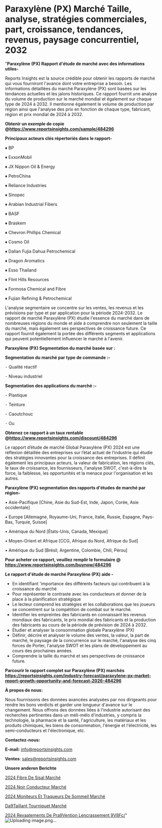 # Paraxylène (PX) Marché Taille, analyse, stratégies commerciales, part, croissance, tendances, revenus, paysage concurrentiel, 2032

"<strong>Paraxylène (PX) Rapport d'étude de marché avec des informations utiles-</strong>

Reports Insights est la source crédible pour obtenir les rapports de marché qui vous fourniront l'avance dont votre entreprise a besoin. Les informations détaillées du marché Paraxylène (PX) sont basées sur les tendances actuelles et les jalons historiques. Ce rapport fournit une analyse du volume de production sur le marché mondial et également sur chaque type de 2024 à 2032. Il mentionne également le volume de production par région ainsi que l'analyse des prix en fonction de chaque type, fabricant, région et prix mondial de 2024 à 2032.

<strong><b>Obtenir un exemple de copie @</b></strong><a href=https://www.reportsinsights.com/sample/484296><strong><b>https://www.reportsinsights.com/sample/484296</b></strong></a>

<b>Principaux acteurs clés répertoriés dans le rapport-</b>

<b> </b>♦ BP

♦ ExxonMobil

♦ JX Nippon Oil & Energy

♦ PetroChina

♦ Reliance Industries

♦ Sinopec

♦ Arabian Industrial Fibers

♦ BASF

♦ Braskem

♦ Chevron Phillips Chemical

♦ Cosmo Oil

♦ Dalian Fujia Dahua Petrochemical

♦ Dragon Aromatics

♦ Esso Thailand

♦ Flint Hills Resources

♦ Formosa Chemical and Fibre

♦ Fujian Refining & Petrochemical

L'analyse segmentaire se concentre sur les ventes, les revenus et les prévisions par type et par application pour la période 2024-2032. Le rapport de marché Paraxylène (PX) étudie l'essence du marché dans de nombreuses régions du monde et aide à comprendre non seulement la taille du marché, mais également ses perspectives de croissance future. Ce rapport fournit également la portée des différents segments et applications qui peuvent potentiellement influencer le marché à l'avenir.

<strong>Paraxylène (PX) Segmentation du marché basée sur :</strong>

<strong>Segmentation du marché par type de commande :-</strong>

⁃ Qualité réactif

⁃ Niveau industriel

<strong>Segmentation des applications du marché :-</strong>

⁃ Plastique

⁃ Teinture

⁃ Caoutchouc

⁃ Ou

<strong><b>Obtenez ce rapport à un taux rentable @</b></strong><a href=https://www.reportsinsights.com/discount/484296><strong><b>https://www.reportsinsights.com/discount/484296</b></strong></a>

Le rapport d’étude de marché Global Paraxylène (PX) 2024 est une réflexion détaillée des entreprises sur l’état actuel de l’industrie qui étudie des stratégies innovantes pour la croissance des entreprises. Il définit également les principaux acteurs, la valeur de fabrication, les régions clés, le taux de croissance, les fournisseurs, l'analyse SWOT, c'est-à-dire la force, la faiblesse, les opportunités et la menace pour l'organisation et les autres.

<strong>Paraxylène (PX) segmentation des rapports d'études de marché par région-</strong>

• Asie-Pacifique [Chine, Asie du Sud-Est, Inde, Japon, Corée, Asie occidentale]

• Europe [Allemagne, Royaume-Uni, France, Italie, Russie, Espagne, Pays-Bas, Turquie, Suisse]

• Amérique du Nord [États-Unis, Canada, Mexique]

• Moyen-Orient et Afrique [CCG, Afrique du Nord, Afrique du Sud]

• Amérique du Sud [Brésil, Argentine, Colombie, Chili, Pérou]

<strong>Pour acheter ce rapport, veuillez remplir le formulaire @   <a href=https://www.reportsinsights.com/buynow/484296>https://www.reportsinsights.com/buynow/484296</a></strong>

<strong>Le rapport d'étude de marché Paraxylène (PX) aide -</strong>
<ul>
  <li>En identifiant 'importance des différents facteurs qui contribuent à la croissance du marché</li>
  <li>Pour représenter le contraste avec les conducteurs et donner de la place à la planification stratégique</li>
  <li>Le lecteur comprend les stratégies et les collaborations que les joueurs se concentrent sur la compétition de combat sur le marché.</li>
  <li>Identifier les empreintes des fabricants en connaissant les revenus mondiaux des fabricants, le prix mondial des fabricants et la production des fabricants au cours de la période de prévision de 2024 à 2032.</li>
  <li>Étudier et analyser la consommation globale Paraxylène (PX)</li>
  <li>Définir, décrire et analyser le volume des ventes, la valeur, la part de marché, le paysage de la concurrence sur le marché, l'analyse des cinq forces de Porter, l'analyse SWOT et les plans de développement au cours des prochaines années.</li>
  <li>Comprendre la taille du marché et ses perspectives de croissance future.</li>
</ul>

<strong>Parcourir le rapport complet sur Paraxylène (PX) marchés <a href=https://reportsinsights.com/industry-forecast/paraxylene-px-market-report-growth-opportunity-and-forecast-2026-484296>https://reportsinsights.com/industry-forecast/paraxylene-px-market-report-growth-opportunity-and-forecast-2026-484296</a></strong>

<strong>À propos de nous:</strong>

Nous fournissons des données avancées analysées par nos dirigeants pour rendre les bons verdicts et garder une longueur d'avance sur le changement. Nous offrons des données liées à l'industrie autorisant des recherches pertinentes dans un méli-mélo d'industries, y compris la technologie, la pharmacie et la santé, l'agriculture, les matériaux et les produits chimiques, les biens de consommation, l'énergie et l'électricité, les semi-conducteurs et l'électronique, etc.

<strong>Contactez-nous:</strong>

<strong>E-mail:</strong> <a href=mailto:info@reportsinsights.com>info@reportsinsights.com</a>

<strong>Ventes</strong>: <a href=mailto:sales@reportsinsights.com>sales@reportsinsights.com</a>

<strong>Unsere anderen Berichte</strong>

<a href=https://www.linkedin.com/pulse/2024-fibre-de-sisal-march%C3%A9-paysage-comprenant-09x7c/>2024 Fibre De Sisal Marché</a>

<a href=https://www.linkedin.com/pulse/2024-noir-conducteur-march%C3%A9-tendances-rapport-kgqnc/>2024 Noir Conducteur Marché</a>

<a href=https://www.linkedin.com/pulse/2024-moniteurs-et-traqueurs-de-sommeil-marché-7ibbc/>2024 Moniteurs Et Traqueurs De Sommeil Marché</a>

<a href=https://www.linkedin.com/pulse/d%C3%A9taillant-tourniquet-march%C3%A9-analyse-historique-ogzpf/>Da9Taillant Tourniquet Marché</a>

<a href=https://www.linkedin.com/pulse/2024-rev%C3%AAtements-de-pr%C3%A9vention-lencrassement-9v8fc/>2024 Revaatements De Pra9Vention Lencrassement 9V8Fc/</a>"
![Uploading image.png…]()
